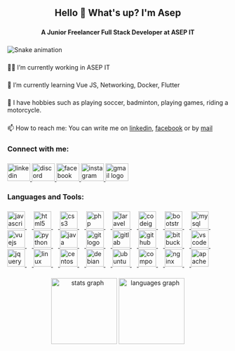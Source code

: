 <h2 align="center">Hello 👋 What's up? I'm Asep</h2>

###

<h4 align="center">A Junior Freelancer Full Stack Developer at ASEP IT</h4>

###

<img src="https://raw.githubusercontent.com/asepependi/asepependi/output/snake.svg" alt="Snake animation" />

###

<p align="left">👨‍💻 I’m currently working in ASEP IT</p>

###

<p align="left">🌱 I’m currently learning Vue JS, Networking, Docker, Flutter</p>

###

<p align="left">🧩 I have hobbies such as playing soccer, badminton, playing games, riding a motorcycle.</p>

###

<p align="left">📫 How to reach me: You can write me on <a href="https://www.linkedin.com/in/asep-ependi" target="_blank">linkedin</a>, <a href="https://www.facebook.com/s3ppp" target="_blank">facebook</a> or by <a href="mailto:asefe019@gmail.com" target="_blank">mail</a></p>

###

<h3 align="left">Connect with me:</h3>

###

<div align="left">
    <a href="https://www.linkedin.com/in/asep-ependi" target="_blank">
        <img src="https://raw.githubusercontent.com/maurodesouza/profile-readme-generator/master/src/assets/icons/social/linkedin/default.svg" width="52" height="40" alt="linkedin logo"  />
    </a>
    <a href="https://www.discordapp.com/users/asepependi" target="_blank">
        <img src="https://raw.githubusercontent.com/maurodesouza/profile-readme-generator/master/src/assets/icons/social/discord/default.svg" width="52" height="40" alt="discord logo"  />
    </a>
    <a href="https://www.facebook.com/s3ppp" target="_blank">
        <img src="https://raw.githubusercontent.com/maurodesouza/profile-readme-generator/master/src/assets/icons/social/facebook/default.svg" width="52" height="40" alt="facebook logo"  />
    </a>
    <a href="https://www.instagram.com/asef_ependi" target="_blank">
        <img src="https://raw.githubusercontent.com/maurodesouza/profile-readme-generator/master/src/assets/icons/social/instagram/default.svg" width="52" height="40" alt="instagram logo"  />
    </a>
    <a href="mailto:asefe019@gmail.com" target="_blank">
        <img src="https://raw.githubusercontent.com/maurodesouza/profile-readme-generator/master/src/assets/icons/social/gmail/default.svg" width="52" height="40" alt="gmail logo"  />
    </a>
</div>

###

<h3 align="left">Languages and Tools:</h3>

###

<div align="left">
  <a href="https://devdocs.io/javascript/" target="_blank">
    <img src="https://cdn.jsdelivr.net/gh/devicons/devicon/icons/javascript/javascript-original.svg" height="40" alt="javascript logo"  />
    <img width="12" />
  </a>
  <a href="https://devdocs.io/html/" target="_blank">
    <img src="https://cdn.jsdelivr.net/gh/devicons/devicon/icons/html5/html5-original.svg" height="40" alt="html5 logo"  />
    <img width="12" />
  </a>
  <a href="https://devdocs.io/css/" target="_blank">
    <img src="https://cdn.jsdelivr.net/gh/devicons/devicon/icons/css3/css3-original.svg" height="40" alt="css3 logo"  />
    <img width="12" />
  </a>
  <a href="https://www.php.net/docs.php" target="_blank">
    <img src="https://cdn.jsdelivr.net/gh/devicons/devicon/icons/php/php-original.svg" height="40" alt="php logo"  />
    <img width="12" />
  </a>
  <a href="https://laravel.com/" target="_blank">
    <img src="https://cdn.jsdelivr.net/gh/devicons/devicon/icons/laravel/laravel-plain.svg" height="40" alt="laravel logo"  />
    <img width="12" />
  </a>
  <a href="https://codeigniter.com/" target="_blank">
    <img src="https://cdn.jsdelivr.net/gh/devicons/devicon/icons/codeigniter/codeigniter-plain.svg" height="40" alt="codeigniter logo"  />
    <img width="12" />
  </a>
  <a href="https://getbootstrap.com/" target="_blank">
    <img src="https://cdn.jsdelivr.net/gh/devicons/devicon/icons/bootstrap/bootstrap-original.svg" height="40" alt="bootstrap logo"  />
    <img width="12" />
  </a>
  <a href="https://dev.mysql.com/doc/" target="_blank">
    <img src="https://cdn.jsdelivr.net/gh/devicons/devicon/icons/mysql/mysql-original.svg" height="40" alt="mysql logo"  />
    <img width="12" />
  </a>
  <a href="https://vuejs.org/guide/introduction.html" target="_blank">
    <img src="https://cdn.jsdelivr.net/gh/devicons/devicon/icons/vuejs/vuejs-original.svg" height="40" alt="vuejs logo"  />
    <img width="12" />
  </a>
  <a href="https://www.python.org/doc/" target="_blank">
    <img src="https://cdn.jsdelivr.net/gh/devicons/devicon/icons/python/python-original.svg" height="40" alt="python logo"  />
    <img width="12" />
  </a>
  <a href="https://dev.java/learn/" target="_blank">
    <img src="https://cdn.jsdelivr.net/gh/devicons/devicon/icons/java/java-original.svg" height="40" alt="java logo"  />
    <img width="12" />
  </a>
  <a href="https://git-scm.com/doc" target="_blank">
    <img src="https://cdn.jsdelivr.net/gh/devicons/devicon/icons/git/git-original.svg" height="40" alt="git logo"  />
    <img width="12" />
  </a>
  <a href="https://docs.gitlab.com/" target="_blank">
    <img src="https://cdn.jsdelivr.net/gh/devicons/devicon/icons/gitlab/gitlab-original.svg" height="40" alt="gitlab logo"  />
    <img width="12" />
  </a>
  <a href="https://docs.github.com/en" target="_blank">
    <img src="https://cdn.jsdelivr.net/gh/devicons/devicon/icons/github/github-original.svg" height="40" alt="github logo"  />
    <img width="12" />
  </a>
  <a href="https://bitbucket.org/product/" target="_blank">
    <img src="https://cdn.jsdelivr.net/gh/devicons/devicon/icons/bitbucket/bitbucket-original.svg" height="40" alt="bitbucket logo"  />
    <img width="12" />
  </a>
  <a href="https://code.visualstudio.com/docs" target="_blank">
    <img src="https://cdn.jsdelivr.net/gh/devicons/devicon/icons/vscode/vscode-original.svg" height="40" alt="vscode logo"  />
    <img width="12" />
  </a>
  <a href="https://jquery.com/" target="_blank">
    <img src="https://cdn.jsdelivr.net/gh/devicons/devicon/icons/jquery/jquery-original.svg" height="40" alt="jquery logo"  />
    <img width="12" />
  </a>
  <a href="https://www.linuxdoc.org/" target="_blank">
    <img src="https://cdn.jsdelivr.net/gh/devicons/devicon/icons/linux/linux-original.svg" height="40" alt="linux logo"  />
    <img width="12" />
  </a>
  <a href="https://docs.centos.org/en-US/docs/" target="_blank">
    <img src="https://cdn.jsdelivr.net/gh/devicons/devicon/icons/centos/centos-original.svg" height="40" alt="centos logo"  />
    <img width="12" />
  </a>
  <a href="https://www.debian.org/doc/" target="_blank">
    <img src="https://cdn.jsdelivr.net/gh/devicons/devicon/icons/debian/debian-original.svg" height="40" alt="debian logo"  />
    <img width="12" />
  </a>
  <a href="https://help.ubuntu.com/" target="_blank">
    <img src="https://cdn.jsdelivr.net/gh/devicons/devicon/icons/ubuntu/ubuntu-plain.svg" height="40" alt="ubuntu logo"  />
    <img width="12" />
  </a>
  <a href="https://getcomposer.org/doc/00-intro.md" target="_blank">
    <img src="https://cdn.jsdelivr.net/gh/devicons/devicon/icons/composer/composer-original.svg" height="40" alt="composer logo"  />
    <img width="12" />
  </a>
  <a href="https://nginx.org/en/docs/" target="_blank">
    <img src="https://cdn.jsdelivr.net/gh/devicons/devicon/icons/nginx/nginx-original.svg" height="40" alt="nginx logo"  />
    <img width="12" />
  </a>
  <a href="https://httpd.apache.org/docs/" target="_blank">
    <img src="https://cdn.jsdelivr.net/gh/devicons/devicon/icons/apache/apache-original.svg" height="40" alt="apache logo"  />
  </a>
</div>

###

<div align="center">
  <img src="https://github-readme-stats.vercel.app/api?username=asepependi&hide_title=false&hide_rank=false&show_icons=true&include_all_commits=true&count_private=true&disable_animations=false&theme=tokyonight&locale=en&hide_border=false&order=1" height="150" alt="stats graph"  />
  <img src="https://github-readme-stats.vercel.app/api/top-langs?username=asepependi&locale=en&hide_title=false&layout=compact&card_width=320&langs_count=5&theme=tokyonight&hide_border=false&order=2" height="150" alt="languages graph"  />
</div>

###
